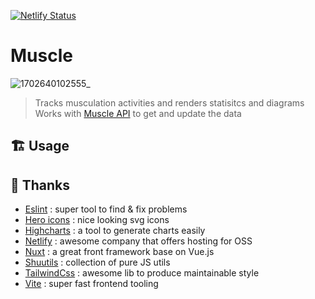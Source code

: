 [![Netlify Status](https://api.netlify.com/api/v1/badges/7ff4783c-a280-492e-80a3-24823ef13ca2/deploy-status?branch=master)](https://app.netlify.com/sites/glowing-longma-4abcf2/deploys)

# Muscle
![1702640102555_](https://github.com/babforlife/muscle-api/assets/55501953/ad0fa98a-d304-4b6d-98d5-259c5b672426)
> Tracks musculation activities and renders statisitcs and diagrams
> Works with [Muscle API](https://github.com/babforlife/muscle-api) to get and update the data

## 🏗️ Usage


## 🙏 Thanks

- [Eslint](https://github.com/eslint/eslint) : super tool to find & fix problems
- [Hero icons](https://github.com/tailwindlabs/heroicons) : nice looking svg icons
- [Highcharts](https://github.com/highcharts/highcharts) : a tool to generate charts easily
- [Netlify](https://www.netlify.com/) : awesome company that offers hosting for OSS
- [Nuxt](https://github.com/nuxt/nuxt) : a great front framework base on Vue.js
- [Shuutils](https://github.com/Shuunen/shuutils) : collection of pure JS utils
- [TailwindCss](https://github.com/tailwindlabs/tailwindcss) : awesome lib to produce maintainable style
- [Vite](https://github.com/vitejs/vite) : super fast frontend tooling
